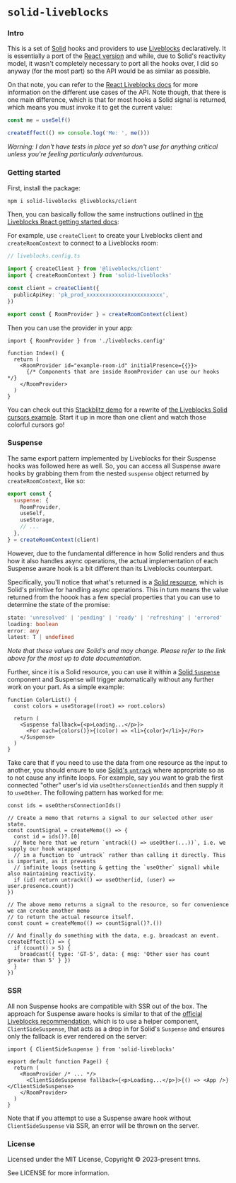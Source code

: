 # `solid-liveblocks`

### Intro

This is a set of [Solid](https://github.com/solidjs/solid) hooks and providers to use [Liveblocks](https://github.com/liveblocks/liveblocks) declaratively. It is essentially a port of the [React version](https://github.com/liveblocks/liveblocks/tree/main/packages/liveblocks-react) and while, due to Solid's reactivity model, it wasn't completely necessary to port all the hooks over, I did so anyway (for the most part) so the API would be as similar as possible.

On that note, you can refer to the [React Liveblocks docs](https://liveblocks.io/docs/api-reference/liveblocks-react) for more information on the different use cases of the API. Note though, that there is one main difference, which is that for most hooks a Solid signal is returned, which means you must invoke it to get the current value:

```ts
const me = useSelf()

createEffect(() => console.log('Me: ', me()))
```

_Warning: I don't have tests in place yet so don't use for anything critical unless you're feeling particularly adventurous._

### Getting started

First, install the package:

```bash
npm i solid-liveblocks @liveblocks/client
```

Then, you can basically follow the same instructions outlined in [the Liveblocks React getting started docs](https://liveblocks.io/docs/get-started/react#connect-liveblocks-servers):

For example, use `createClient` to create your Liveblocks client and `createRoomContext` to connect to a Liveblocks room:

```ts
// liveblocks.config.ts

import { createClient } from '@liveblocks/client'
import { createRoomContext } from 'solid-liveblocks'

const client = createClient({
  publicApiKey: 'pk_prod_xxxxxxxxxxxxxxxxxxxxxxxx',
})

export const { RoomProvider } = createRoomContext(client)
```

Then you can use the provider in your app:

```tsx
import { RoomProvider } from './liveblocks.config'

function Index() {
  return (
    <RoomProvider id="example-room-id" initialPresence={{}}>
      {/* Components that are inside RoomProvider can use our hooks */}
    </RoomProvider>
  )
}
```

You can check out this [Stackblitz demo](https://stackblitz.com/edit/solidjs-templates-e55hkq?file=README.md) for a rewrite of [the Liveblocks Solid cursors example](https://github.com/liveblocks/liveblocks/tree/main/examples/solidjs-live-cursors). Start it up in more than one client and watch those colorful cursors go!

### Suspense

The same export pattern implemented by Liveblocks for their Suspense hooks was followed here as well. So, you can access all Suspense aware hooks by grabbing them from the nested `suspense` object returned by `createRoomContext`, like so:

```js
export const {
  suspense: {
    RoomProvider,
    useSelf,
    useStorage,
    // ...
  },
} = createRoomContext(client)
```

However, due to the fundamental difference in how Solid renders and thus how it also handles async operations, the actual implementation of each Suspense aware hook is a bit different than its Liveblocks counterpart.

Specifically, you'll notice that what's returned is a [Solid resource](https://www.solidjs.com/docs/latest/api#createresource), which is Solid's primitive for handling async operations. This in turn means the value returned from the hoook has a few special properties that you can use to determine the state of the promise:

```ts
state: 'unresolved' | 'pending' | 'ready' | 'refreshing' | 'errored'
loading: boolean
error: any
latest: T | undefined
```

_Note that these values are Solid's and may change. Please refer to the link above for the most up to date documentation._

Further, since it is a Solid resource, you can use it within a [Solid `Suspense`](https://www.solidjs.com/docs/latest/api#suspense) component and Suspense will trigger automatically without any further work on your part. As a simple example:

```tsx
function ColorList() {
  const colors = useStorage((root) => root.colors)

  return (
    <Suspense fallback={<p>Loading...</p>}>
      <For each={colors()}>{(color) => <li>{color}</li>}</For>
    </Suspense>
  )
}
```

Take care that if you need to use the data from one resource as the input to another, you should ensure to use [Solid's `untrack`](https://www.solidjs.com/docs/latest/api#untrack) where appropriate so as to not cause any infinite loops. For example, say you want to grab the first connected "other" user's id via `useOthersConnectionIds` and then supply it to `useOther`. The following pattern has worked for me:

```tsx
const ids = useOthersConnectionIds()

// Create a memo that returns a signal to our selected other user state.
const countSignal = createMemo(() => {
  const id = ids()?.[0]
  // Note here that we return `untrack(() => useOther(...))`, i.e. we supply our hook wrapped
  // in a function to `untrack` rather than calling it directly. This is important, as it prevents
  // infinite loops (setting & getting the `useOther` signal) while also maintaining reactivity.
  if (id) return untrack(() => useOther(id, (user) => user.presence.count))
})

// The above memo returns a signal to the resource, so for convenience we can create another memo
// to return the actual resource itself.
const count = createMemo(() => countSignal()?.())

// And finally do something with the data, e.g. broadcast an event.
createEffect(() => {
  if (count() > 5) {
    broadcast({ type: 'GT-5', data: { msg: 'Other user has count greater than 5' } })
  }
})
```

### SSR

All non Suspense hooks are compatible with SSR out of the box. The approach for Suspense aware hooks is similar to that of the [official Liveblocks recommendation](https://liveblocks.io/docs/api-reference/liveblocks-react#suspense-avoid-ssr), which is to use a helper component, `ClientSideSuspense`, that acts as a drop in for Solid's `Suspense` and ensures only the fallback is ever rendered on the server:

```tsx
import { ClientSideSuspense } from 'solid-liveblocks'

export default function Page() {
  return (
    <RoomProvider /* ... */>
      <ClientSideSuspense fallback={<p>Loading...</p>}>{() => <App />}</ClientSideSuspense>
    </RoomProvider>
  )
}
```

Note that if you attempt to use a Suspense aware hook without `ClientSideSuspense` via SSR, an error will be thrown on the server.

### License

Licensed under the MIT License, Copyright © 2023-present tmns.

See LICENSE for more information.
